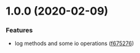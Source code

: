 # 1.0.0 (2020-02-09)


### Features

* log methods and some io operations ([f675276](https://github.com/bndynet/clr.js/commit/f675276))
